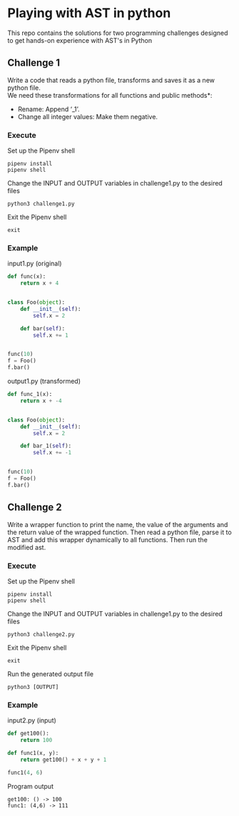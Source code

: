 # Playing with AST in python

This repo contains the solutions for two programming challenges designed to get hands-on experience with AST's in Python

## Challenge 1
Write a code that reads a python file, transforms and saves it as a new python file.  
We need these transformations for all ​functions​ and ​public methods​*: 
- Rename: Append ‘_1’. 
- Change all integer values: Make them negative.  

### Execute
Set up the Pipenv shell
```shell script
pipenv install
pipenv shell
```
Change the INPUT and OUTPUT variables in challenge1.py to the desired files
```shell script
python3 challenge1.py
```
Exit the Pipenv shell
```shell script
exit
```
### Example
input1.py (original)
```python
def func(x):
    return x + 4


class Foo(object):
    def __init__(self):
        self.x = 2

    def bar(self):
        self.x += 1


func(10)
f = Foo()
f.bar()
```
output1.py (transformed)
```python
def func_1(x):
    return x + -4


class Foo(object):
    def __init__(self):
        self.x = 2

    def bar_1(self):
        self.x += -1


func(10)
f = Foo()
f.bar()
```

## Challenge 2
Write a wrapper function to print the name, the value of the arguments and the return value of the wrapped function. 
Then read a python file, parse it to AST and add this wrapper dynamically to all functions.  Then run the modified ast. 

### Execute
Set up the Pipenv shell
```shell script
pipenv install
pipenv shell
```
Change the INPUT and OUTPUT variables in challenge1.py to the desired files
```shell script
python3 challenge2.py
```
Exit the Pipenv shell
```shell script
exit
```
Run the generated output file
```shell script
python3 [OUTPUT]
```
### Example
input2.py (input)
```python
def get100():
    return 100

def func1(x, y):
    return get100() + x + y + 1 

func1(4, 6) 
```
Program output
```
get100: () -> 100
func1: (4,6) -> 111 
```

